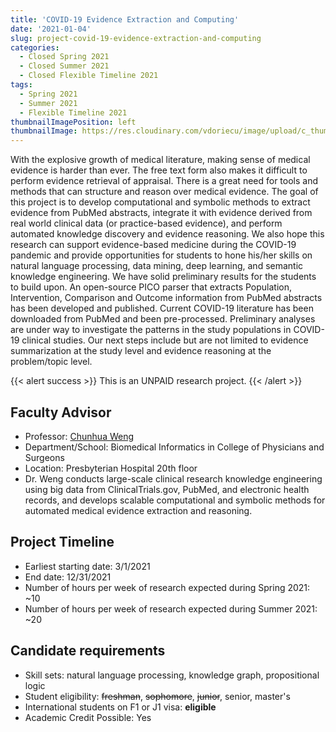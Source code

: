 ```yaml
---
title: 'COVID-19 Evidence Extraction and Computing'
date: '2021-01-04'
slug: project-covid-19-evidence-extraction-and-computing
categories:
  - Closed Spring 2021
  - Closed Summer 2021
  - Closed Flexible Timeline 2021
tags:
  - Spring 2021
  - Summer 2021
  - Flexible Timeline 2021
thumbnailImagePosition: left
thumbnailImage: https://res.cloudinary.com/vdoriecu/image/upload/c_thumb,w_200,g_face/v1579110178/construction_c6dqbd.png
---
```

With the explosive growth of medical literature, making sense of medical evidence is harder than ever. The free text form also makes it difficult to perform evidence retrieval of appraisal. There is a great need for tools and methods that can structure and reason over medical evidence. The goal of this project is to develop computational and symbolic methods to extract evidence from PubMed abstracts, integrate it with evidence derived from real world clinical data (or practice-based evidence), and perform automated knowledge discovery and evidence reasoning. We also hope this research can support evidence-based medicine during the COVID-19 pandemic and provide opportunities for students to hone his/her skills on natural language processing, data mining, deep learning, and semantic knowledge engineering. We have solid preliminary results for the students to build upon. An open-source PICO parser that extracts Population, Intervention, Comparison and Outcome information from PubMed abstracts has been developed and published. Current COVID-19 literature has been downloaded from PubMed and been pre-processed. Preliminary analyses are under way to investigate the patterns in the study populations in COVID-19 clinical studies. Our next steps include but are not limited to evidence summarization at the study level and evidence reasoning at the problem/topic level. 

<!--more-->

{{< alert success >}}
This is an UNPAID research project.
{{< /alert >}}

## Faculty Advisor
+ Professor: [Chunhua Weng](http://people.dbmi.columbia.edu/~chw7007/)
+ Department/School: Biomedical Informatics in College of Physicians and Surgeons
+ Location: Presbyterian Hospital 20th floor
+ Dr. Weng conducts large-scale clinical research knowledge engineering using big data from ClinicalTrials.gov, PubMed, and electronic health records, and develops scalable computational and symbolic methods for automated medical evidence extraction and reasoning.

## Project Timeline
+ Earliest starting date: 3/1/2021
+ End date: 12/31/2021
+ Number of hours per week of research expected during Spring 2021: ~10
+ Number of hours per week of research expected during Summer 2021: ~20

## Candidate requirements
+ Skill sets: natural language processing, knowledge graph, propositional logic
+ Student eligibility: ~~freshman~~, ~~sophomore~~, ~~junior~~, senior, master's
+ International students on F1 or J1 visa: **eligible**
+ Academic Credit Possible: Yes

